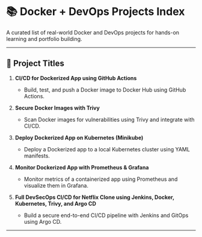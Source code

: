 # 📚 Docker + DevOps Projects Index

A curated list of real-world Docker and DevOps projects for hands-on learning and portfolio building.

---

## 🔢 Project Titles

1. **CI/CD for Dockerized App using GitHub Actions**

   * Build, test, and push a Docker image to Docker Hub using GitHub Actions.

2. **Secure Docker Images with Trivy**

   * Scan Docker images for vulnerabilities using Trivy and integrate with CI/CD.

3. **Deploy Dockerized App on Kubernetes (Minikube)**

   * Deploy a Dockerized app to a local Kubernetes cluster using YAML manifests.

4. **Monitor Dockerized App with Prometheus & Grafana**

   * Monitor metrics of a containerized app using Prometheus and visualize them in Grafana.

5. **Full DevSecOps CI/CD for Netflix Clone using Jenkins, Docker, Kubernetes, Trivy, and Argo CD**

   * Build a secure end-to-end CI/CD pipeline with Jenkins and GitOps using Argo CD.

---
